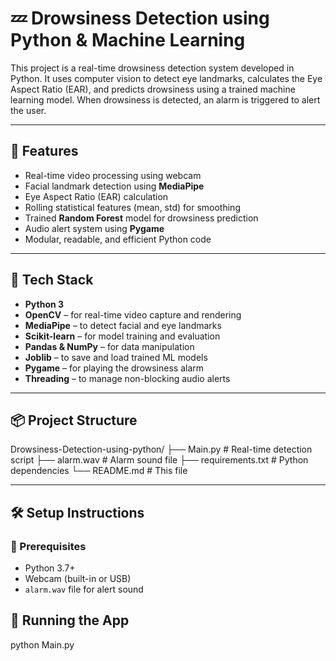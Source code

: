 # 💤 Drowsiness Detection using Python & Machine Learning

This project is a real-time drowsiness detection system developed in Python. It uses computer vision to detect eye landmarks, calculates the Eye Aspect Ratio (EAR), and predicts drowsiness using a trained machine learning model. When drowsiness is detected, an alarm is triggered to alert the user.

---

## 🎯 Features

- Real-time video processing using webcam
- Facial landmark detection using **MediaPipe**
- Eye Aspect Ratio (EAR) calculation
- Rolling statistical features (mean, std) for smoothing
- Trained **Random Forest** model for drowsiness prediction
- Audio alert system using **Pygame**
- Modular, readable, and efficient Python code

---

## 🧠 Tech Stack

- **Python 3**
- **OpenCV** – for real-time video capture and rendering
- **MediaPipe** – to detect facial and eye landmarks
- **Scikit-learn** – for model training and evaluation
- **Pandas & NumPy** – for data manipulation
- **Joblib** – to save and load trained ML models
- **Pygame** – for playing the drowsiness alarm
- **Threading** – to manage non-blocking audio alerts

---

## 📦 Project Structure

Drowsiness-Detection-using-python/
├── Main.py # Real-time detection script
├── alarm.wav # Alarm sound file
├── requirements.txt # Python dependencies
└── README.md # This file


---

## 🛠️ Setup Instructions

### 🔗 Prerequisites

- Python 3.7+
- Webcam (built-in or USB)
- `alarm.wav` file for alert sound

## 🚀 Running the App

python Main.py
